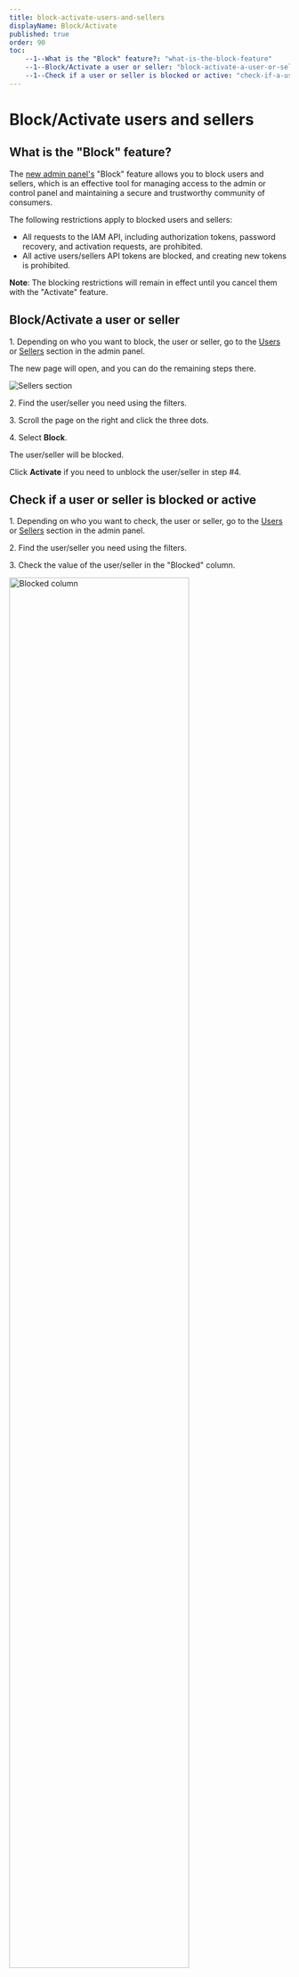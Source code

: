 ```yaml
---
title: block-activate-users-and-sellers
displayName: Block/Activate
published: true
order: 90
toc:
    --1--What is the "Block" feature?: "what-is-the-block-feature"
    --1--Block/Activate a user or seller: "block-activate-a-user-or-seller"
    --1--Check if a user or seller is blocked or active: "check-if-a-user-or-seller-is-blocked-or-active"
---
```

# Block/Activate users and sellers

## What is the "Block" feature?

The <a href="https://admin-platform.gcore.top" target="_blank">new admin panel's</a> "Block" feature allows you to block users and sellers, which is an effective tool for managing access to the admin or control panel and maintaining a secure and trustworthy community of consumers.

The following restrictions apply to blocked users and sellers:

- All requests to the IAM API, including authorization tokens, password recovery, and activation requests, are prohibited.
- All active users/sellers API tokens are blocked, and creating new tokens is prohibited.

**Note**: The blocking restrictions will remain in effect until you cancel them with the "Activate" feature.

## Block/Activate a user or seller

1\. Depending on who you want to block, the user or seller, go to the <a href="https://admin-platform.gcore.top/users" target="_blank">Users</a> or <a href="https://admin-platform.gcore.top/sellers" target="_blank">Sellers</a> section in the admin panel.

The new page will open, and you can do the remaining steps there.

<img src="https://assets.gcore.pro/docs/reseller-support/manuals/block-activate-users-and-sellers/block-user-10.png" alt="Sellers section">

2\. Find the user/seller you need using the filters.

3\. Scroll the page on the right and click the three dots.

4\. Select **Block**.

The user/seller will be blocked.

Click **Activate** if you need to unblock the user/seller in step #4.

## Check if a user or seller is blocked or active

1\. Depending on who you want to check, the user or seller, go to the <a href="https://admin-platform.gcore.top/users" target="_blank">Users</a> or <a href="https://admin-platform.gcore.top/sellers" target="_blank">Sellers</a> section in the admin panel.

2\. Find the user/seller you need using the filters.

3\. Check the value of the user/seller in the "Blocked" column.

<img src="https://assets.gcore.pro/docs/reseller-support/manuals/block-activate-users-and-sellers/blocked-status-20.png" alt="Blocked column" width="80%">

- If the status is "true", the user is blocked and cannot access the account and services.
- If the status is "false", the user is active and has access to the account and services.
